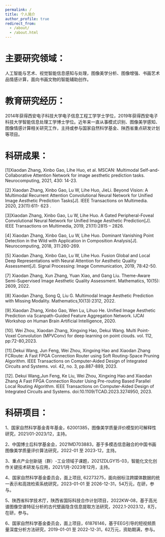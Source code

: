 ```yaml
---
permalink: /
title: 个人简介
author_profile: true
redirect_from: 
  - /about/
  - /about.html
---
```



主要研究领域：
============
   人工智能与艺术、视觉智能信息感知与处理，图像美学分析、图像增强、书画艺术品情感计算，面向书画文物的智能辅助创作。

教育研究经历：
============
2014年获得西安电子科技大学电子信息工程工学学士学位，2019年获得西安电子科技大学智能信息处理工学博士学位。近年来一直从事模式识别、图像美学感知、图像情感计算相关研究工作，主持或参与国家自然科学基金、陕西省重点研发计划等项目。

科研成果：
============
[1]Xiaodan Zhang, Xinbo Gao, Lihe Huo, et al. MSCAN: Multimodal Self-and-Collaborative Attention Network for image aesthetic prediction tasks. Neurocomputing, 2021, 430: 14-23.

[2] Xiaodan Zhang, Xinbo Gao, Lu W, Lihe Huo, JieLi. Beyond Vision: A Multimodal Recurrent Attention Convolutional Neural Network for Unified Image Aesthetic Prediction Tasks[J]. IEEE Transactions on Multimedia. 2020, 23(11):611- 623 .

[3]Xiaodan Zhang, Xinbo Gao, Lu W, Lihe Huo. A Gated Peripheral-Foveal Convolutional Neural Network for Unified Image Aesthetic Prediction[J]. IEEE Transactions on Multimedia, 2019, 21(11):2815 – 2826.

[4] Xiaodan Zhang, Xinbo Gao, Lu W, Lihe Huo. Dominant Vanishing Point Detection in the Wild with Application in Composition Analysis[J]. Neurocomputing, 2018, 311:260-269.

[5] Xiaodan Zhang, Xinbo Gao, Lu W, Lihe Huo. Fusion Global and Local Deep Representations with Neural Attention for Aesthetic Quality Assessment[J]. Signal Processing: Image Communication, 2019, 78:42-50.

[7] Xiaodan Zhang, Xun Zhang, Yuan Xiao, and Gang Liu. Theme-Aware Semi-Supervised Image Aesthetic Quality Assessment. Mathematics, 10(15): 2609, 2022.

[8] Xiaodan Zhang, Song Q, Liu G. Multimodal Image Aesthetic Prediction with Missing Modality. Mathematics,10(13):2312, 2022.

[9].Xiaodan Zhang, Xinbo Gao, Wen Lu, Lihuo He. Unified Image Aesthetic Prediction via Scanpath-Guided Feature Aggregation Network. IJCAI Workshop on Human Brain Artificial Intelligence, 2020.

[10]. Wei Zhou, Xiaodan Zhang, Xingxing Hao, Dekui Wang. Multi Point-Voxel Convolution (MPVConv) for deep learning on point clouds. vol. 112, pp:72-80,2023.

[11].Dekui Wang, Jun Feng, Wei Zhou, Xingxing Hao and Xiaodan Zhang FCRoute: A Fast FPGA Connection Router using Soft Routing-Space Pruning Algorithm. IEEE Transactions on Computer-Aided Design of Integrated Circuits and Systems. vol. 42, no. 3, pp.887-889, 2023.

[12]. Dekui Wang,Jun Feng, Ke Liu, Wei Zhou, Xingxing Hao and Xiaodan Zhang A Fast FPGA Connection Router Using Pre-routing Based Parallel Local Routing Algorithm. IEEE Transactions on Computer-Aided Design of Integrated Circuits and Systems. doi:10.1109/TCAD.2023.3274950, 2023.


科研项目：
============
 1、国家自然科学基金青年基金，62001385，图像美学质量评价模型的可解释性研究，2021/01-2023/12，主持。

 2、中国博士后科学基金会，2021MD703883，基于多模态信息融合的中国书画图像美学质量评价算法研究，2022-01 至 2023-12，主持。

 3、重点产业创新链（群）-工业领域子课题，2021ZDLGY15-03，智能化文化创作关键技术研发与应用，2021/1月-2023年12月，主持。
 
 4、国家自然科学基金委员会，面上项目, 62273275，面向弱标注跨媒体数据的统一表示和高效检索系统研究，2023-01-01 至 2026-12-31，54万元，在研，参与。

 5、陕西省科学技术厅，陕西省国际科技合作计划项目，2022KW-08，基于高光谱图像空谱特征分析的古代壁画隐含信息提取方法研究，2022.1-2023.12，8万，在研，参与。

 6、国家自然科学基金委员会，面上项目，61876146，基于EEG引导的短视频质量深度分析方法研究，2019-01-01 至 2022-12-31，62万元，资助期满，参与。





